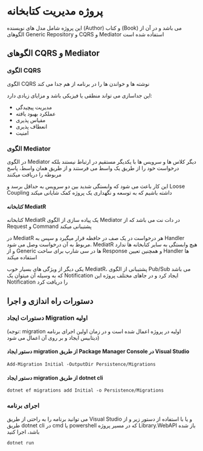 # پروژه مدیریت کتابخانه
این پروژه شامل مدل های نویسنده (Author) و کتاب (Book) می باشد و در آن از الگوهای Generic Repository و CQRS و Mediator استفاده شده است
## الگوهای CQRS و Mediator
### الگوی CQRS
الگوی CQRS نوشته ها و خواندن ها را در برنامه از هم جدا می کند

این جداسازی می تواند منطقی یا فیزیکی باشد و مزایای زیادی دارد:

- مدیریت پیچیدگی
- عملکرد بهبود یافته
- مقیاس پذیری
- انعطاف پذیری
- امنیت
### الگوی Mediator
در الگوی Mediator دیگر کلاس ها و سرویس ها با یکدیگر مستقیم در ارتباط نیستند بلکه درخواست خود را از طریق یک واسط می فرستند و از طریق همان واسط، پاسخ مربوطه را دریافت میکنند

این کار باعث می شود که وابستگی شدید بین دو سرویس به حداقل برسد و Loose Coupling داشته باشیم که به توسعه و نگهداری یک پروژه کمک شایانی میکند
#### کتابخانه MediatR
کتابخانه MediatR یک پیاده سازی از الگوی Mediator در دات نت می باشد که از Request و Command پشتیبانی میکند

در MediatR هر درخواست در یک صف در حافظه قرار میگیرد و سپس به Handler مربوط به آن درخواست وصل می شود. MediatR هیچ وابستگی به سایر کتابخانه ها ندارد و از Generic ها در سی شارپ برای ساخت Response و همچنین تعیین Handler ها استفاده میکند

یکی دیگر از ویژگی های بسیار خوب MediatR، پشتیبانی از الگوی Pub/Sub می باشد که به وسیله آن میتوان یک Notification ایجاد کرد و در جاهای مختلف پروژه این Notification را دریافت کرد
## دستورات راه اندازی و اجرا
### دستورات ایجاد Migration اولیه
(توجه: migration اولیه در پروژه اعمال شده است و در زمان اولین اجرای برنامه دیتابیس ایجاد و بر روی آن اعمال می شود)
#### دستور ایجاد migration از طریق Package Manager Console در Visual Studio
```
Add-Migration Initial -OutputDir Persistence/Migrations
```
#### دستور ایجاد migration از طریق dotnet cli
```
dotnet ef migrations add Initial -o Persistence/Migrations
```
### اجرای برنامه
می توانید برنامه را به راحتی از طریق Visual Studio و یا با استفاده از دستور زیر و از طریق dotnet cli در cmd یا powershell که در مسیر پروژه Library.WebAPI باز شده باشد، اجرا کنید
```
dotnet run
```
